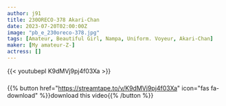 ```yaml
---
author: j91
title: 230ORECO-378 Akari-Chan
date: 2023-07-20T02:00:00Z
image: "pb_e_230oreco-378.jpg"
tags: [Amateur, Beautiful Girl, Nampa, Uniform. Voyeur, Akari-Chan]
maker: [My amateur-Z-]
actress: []
---
```



{{< youtubepl K9dMVj9pj4f03Xa >}}
###

{{% button href="https://streamtape.to/v/K9dMVj9pj4f03Xa" icon="fas fa-download" %}}download this video{{% /button %}}

